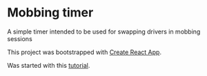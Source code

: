 # Mobbing timer

A simple timer intended to be used for swapping drivers in mobbing sessions

This project was bootstrapped with [Create React App](https://github.com/facebook/create-react-app).

Was started with this [tutorial](https://codeburst.io/lets-build-a-countdown-timer-with-react-part-1-2e7d5692d914).

